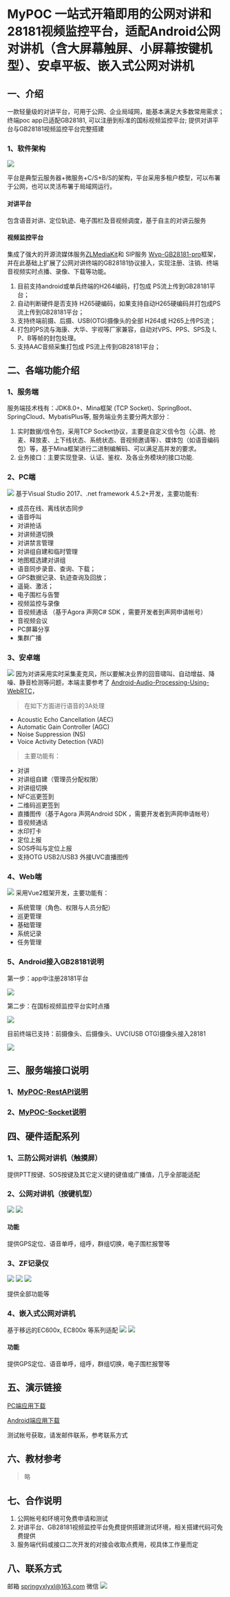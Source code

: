 # MyPOC 一站式开箱即用的公网对讲和28181视频监控平台，适配Android公网对讲机（含大屏幕触屏、小屏幕按键机型）、安卓平板、嵌入式公网对讲机

## 一、介绍
一款轻量级的对讲平台，可用于公网、企业局域网，能基本满足大多数常用需求；
终端poc app已适配GB28181, 可以注册到标准的国标视频监控平台;
提供对讲平台与GB28181视频监控平台完整搭建

### 1、软件架构

![](image/architecture.png)

平台是典型云服务器+微服务+C/S+B/S的架构，平台采用多租户模型，可以布署于公网，也可以灵活布署于局域网运行。

#### 对讲平台
包含语音对讲、定位轨迹、电子围栏及音视频调度，基于自主的对讲云服务

#### 视频监控平台
集成了强大的开源流媒体服务[ZLMediaKit](https://github.com/ZLMediaKit/ZLMediaKit)和 SIP服务 [Wvp-GB28181-pro](https://github.com/648540858/wvp-GB28181-pro/tree/master)框架，并在此基础上扩展了公网对讲终端的GB28181协议接入，实现注册、注销、终端音视频实时点播、录像、下载等功能。

1. 目前支持android或单兵终端的H264编码，打包成 PS流上传到GB28181平台；
2. 自动判断硬件是否支持 H265硬编码，如果支持自动H265硬编码并打包成PS流上传到GB28181平台；
3. 支持终端前摄、后摄、USB(OTG)摄像头的全部 H264或 H265上传PS流；
4. 打包的PS流与海康、大华、宇视等厂家兼容，自动对VPS、PPS、SPS及 I、P、B等帧的封包处理。
5. 支持AAC音频采集打包成 PS流上传到GB28181平台；

## 二、各端功能介绍
### 1、服务端
服务端技术栈有：JDK8.0+、Mina框架 (TCP Socket)、SpringBoot、SpringCloud、MybatisPlus等, 服务端业务主要分两大部分： 
1. 实时数据/信令包，采用TCP Socket协议，主要是自定义信令包（心跳、抢麦、释放麦、上下线状态、系统状态、音视频邀请等）、媒体包（如语音编码包）等，基于Mina框架进行二进制编解码、可以满足高并发的要求。
2. 业务接口：主要实现登录、认证、鉴权、及各业务模块的接口功能.


### 2、PC端
![](image/pcoverview.png)
基于Visual Studio 2017、.net framework 4.5.2+开发，主要功能有:  
* 成员在线、离线状态同步
* 语音呼叫
* 对讲抢话
* 对讲频道切换
* 对讲禁言管理
* 对讲组自建和临时管理
* 地图框选建对讲组
* 语音同步录音、查询、下载；
* GPS数据记录、轨迹查询及回放；
* 遥毙、激活；
* 电子围栏与告警
* 视频监控与录像
* 音视频通话 （基于Agora 声网C# SDK ，需要开发者到声网申请帐号）
* 音视频会议
* PC屏幕分享
* 集群广播
### 3、安卓端
![](image/android_overview.png)
因为对讲采用实时采集麦克风，所以要解决业界的回音啸叫、自动增益、降噪、静音检测等问题，本端主要参考了 [Android-Audio-Processing-Using-WebRTC](https://github.com/mail2chromium/Android-Audio-Processing-Using-WebRTC)，
> 在如下方面进行语音的3A处理
* Acoustic Echo Cancellation (AEC)
* Automatic Gain Controller (AGC)
* Noise Suppression (NS)
* Voice Activity Detection (VAD)
  
> 主要功能有：
* 对讲
* 对讲组自建（管理员分配权限）
* 对讲组切换
* NFC巡更签到
* 二维码巡更签到
* 直播图传（基于Agora 声网Android SDK ，需要开发者到声网申请帐号）
* 音视频通话
* 水印打卡
* 定位上报
* SOS呼叫与定位上报
* 支持OTG USB2/USB3 外接UVC直播图传

### 4、Web端
![](image/web_manager.png)
采用Vue2框架开发，主要功能有：
* 系统管理（角色、权限与人员分配）
* 巡更管理
* 基础管理
* 系统记录
* 任务管理

### 5、Android接入GB28181说明

第一步：app中注册28181平台

![](image/android28181reg.png)


第二步：在国标视频监控平台实时点播

![](image/platform28181.png)

目前终端已支持：前摄像头、后摄像头、UVC(USB OTG)摄像头接入28181

![](image/android_gb28181.jpg)



## 三、服务端接口说明

### 1、[MyPOC-RestAPI说明](doc/MyPOC-RestAPI.pdf)
### 2、[MyPOC-Socket说明](doc/MyPOC-Socket.pdf)

## 四、硬件适配系列

### 1、三防公网对讲机（触摸屏）
提供PTT按键、SOS按键及其它定义键的键值或广播值，几乎全部能适配

### 2、公网对讲机（按键机型）
![](image/hardware/binqi01.jpg)
![](image/hardware/binqi02.jpg)

#### 功能
提供GPS定位、语音单呼，组呼，群组切换，电子围栏报警等

### 3、ZF记录仪
![](image/hardware/zfy01.jpg)
![](image/hardware/zfy02.jpg)
![](image/hardware/zfy03.jpg)

提供全部功能等

### 4、嵌入式公网对讲机
基于移远的EC600x, EC800x 等系列适配
![](image/hardware/iot01.jpg)
![](image/hardware/iot02.png)

#### 功能
提供GPS定位、语音单呼，组呼，群组切换，电子围栏报警等

## 五、演示链接

[PC端应用下载](https://saas-park.oss-cn-shenzhen.aliyuncs.com/app/release/POCPlatformApp_Setup.exe)

[Android端应用下载](https://saas-park.oss-cn-shenzhen.aliyuncs.com/app/release/middle_PocApp_V8.0.6_202406041849.apk)

测试帐号获取，请发邮件联系，参考联系方式


## 六、教材参考
> 略

## 七、合作说明

1. 公网帐号和环境可免费申请和测试
2. 对讲平台、GB28181视频监控平台免费提供搭建测试环境，相关搭建代码可免费提供
3. 服务端代码或接口二次开发的对接会收取点费用，视具体工作量而定

## 八、联系方式

邮箱  springyxlyxl@163.com
微信
![](image/wx.png)


